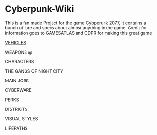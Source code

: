 # Cyberpunk-Wiki

This is a fan made Project for the game Cybperunk 2077, it contains a bunch of lore and specs about almost anything in the game.
Credit for information goes to GAMESATLAS and CDPR for making this great game

[VEHICLES](https://github.com/FBRDCYB3R/Cyberpunk-Wiki/blob/main/VEHICLES/Vehicle%20over%20view)

WEAPONS @

CHARACTERS 

THE GANGS OF NIGHT CITY

MAIN JOBS

CYBERWARE 

PERKS

DISTRICTS 

VISUAL STYLES

LIFEPATHS

